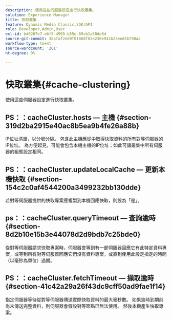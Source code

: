 ```yaml
---
description: 使用這些伺服器設定進行快取叢集。
solution: Experience Manager
title: 快取叢集
feature: Dynamic Media Classic,SDK/API
role: Developer,Admin,User
exl-id: bd0267e7-ebf5-4995-b55e-89cb1a58de6d
source-git-commit: 38afaf2ed0f01868f02e236e941b23eed5b790aa
workflow-type: tm+mt
source-wordcount: '201'
ht-degree: 0%

---
```


# 快取叢集{#cache-clustering}

使用這些伺服器設定進行快取叢集。

## PS：：cacheCluster.hosts — 主機 {#section-319d2ba2915e40ac8b5ea9b4fe26a88b}

IP位址清單，以分號分隔。 包含此主機應從中取得快取資料的所有對等伺服器的IP位址。 為方便起見，可能會包含本機主機的IP位址；如此可讓叢集中所有伺服器的組態設定相同。

## PS：：cacheCluster.updateLocalCache — 更新本機快取 {#section-154c2c0af4544200a3499232bb130dde}

若對等伺服器提供的快取專案應複製到本機回應快取，則設為「是」。

## ps：：cacheCluster.queryTimeout — 查詢逾時 {#section-8d2b10e15b3e44078d2d9bdb7c25bde0}

從對等伺服器請求快取專案時，伺服器會等到有一部伺服器回應它有此特定資料專案，或等到所有對等伺服器回應它們沒有資料專案，或直到使用此設定指定的時間（以毫秒為單位）過期。

## PS：：cacheCluster.fetchTimeout — 擷取逾時 {#section-41c42a29a26f43dc9cff50ad9fae1f14}

指定伺服器等待從對等伺服器傳送實際快取資料的最大毫秒數。 如果逾時到期前尚未傳送完整資料，則伺服器會假設對等節點已無法使用。 然後本機產生快取專案。
